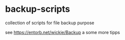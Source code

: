 # backup-scripts
collection of scripts for file backup purpose

see https://entorb.net/wickie/Backup a some more tipps
